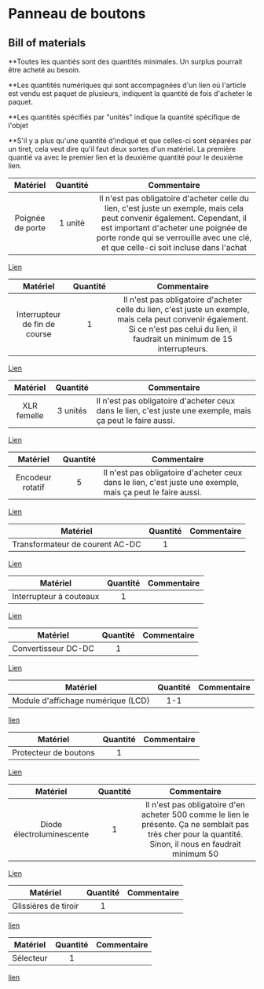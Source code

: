 # Panneau de boutons

## Bill of materials

\*\*Toutes les quantiés sont des quantités minimales. Un surplus pourrait être acheté au besoin.

\*\*Les quantités numériques qui sont accompagnées d'un lien où l'article est vendu est paquet de plusieurs, indiquent la quantité de fois d'acheter le paquet.

\*\*Les quantités spécifiés par "unités" indique la quantité spécifique de l'objet

\*\*S'il y a plus qu'une quantité d'indiqué et que celles-ci sont séparées par un tiret, cela veut dire qu'il faut deux sortes d'un matériel. La première quantié va avec le premier lien et la deuxième quantité pour le deuxième lien.

|     Matériel     | Quantité |                                                                                                                       Commentaire                                                                                                                       |
| :--------------: | :------: | :-----------------------------------------------------------------------------------------------------------------------------------------------------------------------------------------------------------------------------------------------------: |
| Poignée de porte | 1 unité  | Il n'est pas obligatoire d'acheter celle du lien, c'est juste un exemple, mais cela peut convenir également. Cependant, il est important d'acheter une poignée de porte ronde qui se verrouille avec une clé, et que celle-ci soit incluse dans l'achat |

[Lien](https://www.amazon.ca/Pack-Entry-Knobs-Outdoor-Interior/dp/B0D7GBKWKW/ref=cs_sr_dp_1?crid=QOT6QB59B7BT&dib=eyJ2IjoiMSJ9.HFy_V1cW26deGh8Dt3B6CMN0tjHzEJx9pKVhVknl4Eu1asB_f111cp8c9g14sOmEacfYc83QH0v9aVTj0Xif0iSCxipMF_xv08EZIsgV6PdhjSn-c09eGxKpS1UKPeUv9UzOvf3qj7wzPQgqFugsfZM9w-vegDcdKifepbOti9mQRLi4iRLsJDAC_wE9NaRbZElG155brGHKayMajfT-V2NWPr1MExXRGUE5mR0l_3JZQkNjR0OQ9KlDWhn28jwRhqtTz04UqJVFDFEfx0wNzqAVBbmqYquGxK94Q8q2FbM.2CCKlZquTeRJ4lBHJVMYm5XmNuEPWrSjyGmRCrAL_Kg&dib_tag=se&keywords=poign%C3%A9e%2Bde%2Bporte&qid=1728872860&sprefix=poign%C3%A9e%2Bde%2Bporte%2Caps%2C110&sr=8-8&th=1)

|           Matériel            | Quantité |                                                                                       Commentaire                                                                                       |
| :---------------------------: | :------: | :-------------------------------------------------------------------------------------------------------------------------------------------------------------------------------------: |
| Interrupteur de fin de course |    1     | Il n'est pas obligatoire d'acheter celle du lien, c'est juste un exemple, mais cela peut convenir également. Si ce n'est pas celui du lien, il faudrait un minimum de 15 interrupteurs. |

[Lien](https://www.amazon.ca/DAOKI-Switch-Momentary-Button-Arduino/dp/B07YKFX99S?th=1)



|  Matériel   | Quantité | Commentaire                                                                                                 |
| :---------: | :------: | ----------------------------------------------------------------------------------------------------------- |
| XLR femelle | 3 unités | Il n'est pas obligatoire d'acheter ceux dans le lien, c'est juste une exemple, mais ça peut le faire aussi. |

[Lien](https://www.amazon.ca/XLR-Female-Jack-Pin-Connector/dp/B07S6J8WVD/ref=sr_1_12?crid=1X4Q30H5TS6HV&dib=eyJ2IjoiMSJ9.t3uB8dE0axaaJTPxKV4VDqTBVEkLJMt-xyze0CFdpdmH8oVCzzXn4reArpSznrV30jyp9FVLNhiTkzFdmWRsfyyXMtDK8-NI-4nCErvD6b5D2rr0Djq3CUNyDA10imyKDOqljBM2wEZiX_5UqaHG-5Hqka7AQUXKHJCnHtSk2zZkeJ53Ea2QeajnsELljZjBF-rSGqDFWtPiTEVcXyukB_n0FvrTxe0WOjpXVpDYZb5Ze2DWyywx66gXKSSdNjCdS5r578yf97G431KZwftS-EWjDWbp1duGxl-89xWvnfY.bqxjSX2MUhH6eT9_hZzV6A4i40AMZJ7XzduDYjt3dNM&dib_tag=se&keywords=xlr%2Bfemale&qid=1728874573&sprefix=xlr%2Bfemale%2Caps%2C128&sr=8-12&th=1)

|     Matériel     | Quantité | Commentaire                                                                                                 |
| :--------------: | :------: | ----------------------------------------------------------------------------------------------------------- |
| Encodeur rotatif |    5     | Il n'est pas obligatoire d'acheter ceux dans le lien, c'est juste une exemple, mais ça peut le faire aussi. |

[Lien](https://www.amazon.ca/Taiss-KY-040-Encoder-15%C3%9716-5-Arduino/dp/B07F26CT6B/ref=sr_1_9?crid=6WOHEQR10LD7&dib=eyJ2IjoiMSJ9.rP4ALOKB3WzEixW5PgHFw1gF-ovHvTE6_c_CPRzU7hAU4y_eQ2b4u7H6WhiK1XsU_Dcqb3shFNZ9MG5bv_zB_xmkmpUdP_1iFSgofo1CxzPsKQxUMG9ENUSUZOl-xWXDX6oL_j6ybLDTaUBucuQXt-AQjINo4sYQycm6hnhAJ0vHM5ZsNyHzX_xgGXPLdL0IV06VLP3maZLJV2nGQTwt1vKbLqHXBA44tBbL3YgxgR1zpKVKtmGNVNSHIcm1MTyUPNANSSWcYEqU8qYIF4iV69TByEgK9NLrboqFRyim2lU.WlpbuBvrZ5OSnYfPGV3gPelrMGClHGp3h1Gg1YxzCk4&dib_tag=se&keywords=encodeur+rotatif&qid=1729032074&sprefix=encodeur+rotat%2Caps%2C94&sr=8-9)

|            Matériel             | Quantité | Commentaire |
| :-----------------------------: | :------: | ----------- |
| Transformateur de courent AC-DC |    1     |             |

[Lien](https://www.amazon.ca/ALITOVE-Transformer-Switching-Converter-Security/dp/B078RZ6C3N/ref=sr_1_2?crid=3A2ZTDFPPK9R5&dib=eyJ2IjoiMSJ9.d8G53UK0ITyNPyBtzC9XOUUkM4HXGOU0QNxzqXZBG0dllu87EK8EXyy3yKbmBsxs9_Iha_PAXnqZts6R0aZ2DcHR1pPjveNvDVd9QdEQTbpAYLLTDEMmtnULU73KIY7LVaidbXBmW_vNR3BDGL4aM_bCttNly2PqOSaRWSJ69-BbqBXI9GTJAn5SJvLPDwbI2DWIcKMogZ1YBHgkbgZ7nUAbmNabjPAjhhxWUmMsfJaPibrE0CGfKH-DJpu7qolXgO3gzwkyNRcnStbggwIU1Pxp1xWqeiqVjNBVkLBozxE.4vFPQDKGdkDtdbtTi_6F20o7Vy8jnNqugnZl4IXOQcM&dib_tag=se&keywords=-ALITOVE%2B12V%2B15A%2B180W%2BPower%2BSupply%2BTransformer%2BSwitch%2BAC%2B110V%2F220V%2Bto%2BDC%2B12V%2B-AMAZON&qid=1728947179&sprefix=alitove%2B12v%2B15a%2B180w%2Bpower%2Bsupply%2Btransformer%2Bswitch%2Bac%2B110v%2F220v%2Bto%2Bdc%2B12v%2B-amazon%2Caps%2C96&sr=8-2&th=1)



|        Matériel         | Quantité | Commentaire |
| :---------------------: | :------: | :---------: |
| Interrupteur à couteaux |    1     |             |

[Lien](https://www.amazon.ca/Household-Disconnect-Electrical-Control-Switches/dp/B0D3VSK37Z/ref=sr_1_3?crid=2GEELWFT64GS6&dib=eyJ2IjoiMSJ9.1KnJ6SyK8V-xH0bc0qHWSRqVqU1M1AuVAKQrfMSTATvw9YIdFmHYXJQ1WofkQp6UD_qLzzHluf1zesxGyOlUBUQoGDAlRQS3L54_q49XRgfaVK0lv9x2I-4rKkUFkNFKGReOemljzZhjiOquUoINYUJKzmOhxxKfNFfkZgWDtCWgbfEtXft6FEWpk5qWaLi533sndSLJudoqMoGcaXN5O5hlqsdO7NgwLGN_wfKUKkDwPwTewRSPh3Wsh7IT1wNElGw42wez91CBgvIPSCj4NEZRcwSxhaxAA1HZ_uRrLjk.TWkg2NJM-5h5qys-iJpyRxJVolML9icoebUwSkaMBmQ&dib_tag=se&keywords=-100A+2+Pole+Double+Throw+Knife+Switch+Electrical+Disconnect+Knife+Safety+Disconnector+Semicircular+Switch+for+Home+Appliances&qid=1728947788&s=industrial&sprefix=100a+2+pole+double+throw+knife+switch+electrical+disconnect+knife+safety+disconnector+semicircular+switch+for+home+appliances%2Cindustrial%2C90&sr=1-3)

|      Matériel       | Quantité | Commentaire |
| :-----------------: | :------: | :---------: |
| Convertisseur DC-DC |    1     |             |

[Lien](https://www.amazon.ca/Step-Down-Waterproof-Miniature-Converter-Supply/dp/B07PNWPLRY)


| Matériel                     | Quantité |                                                                                                            Commentaire                                                                                                             |
| ---------------------------- | :------: | :--------------------------------------------------------------------------------------------------------------------------------------------------------------------------------------------------------------------------------: |
| Module d'affichage numérique (LCD) |   1-1    |  |

[lien](https://www.amazon.ca/Robojax-LCD1602-Character-soldered-Interface/dp/B08L5RQHYP/ref=sr_1_10?crid=2ITEUJ38HIE7D&dib=eyJ2IjoiMSJ9.qvjXfGtZsYYei3BdtiJu75plhHK57lDHeSAUecWk4kc8TEDc6H0KuP9Es5ICR5nRd_to72J4PQaTR3xpTS0JzTMDeoBmVtC0OmiFU9b7_ZrYoBtF5QNQMABEo0w3S5BnElslelN1cqDtZlrIUE0L75v6qa_G02UBY21LWHpXAQ2oB0EGjypi54jD5F3vUMeSPT62Ky9qhPVu4Wvhw0qlnj_78Gm7GwWMrakVsX9AwYVOYLfJferivtpXXtzHtbySfbaDSpxNtAajxa1Z2l5rtQYjbwoNP409ijmcP1Y9xYU.bOSsCXwRTo7FduKy1cOVyCWIq-7A9cg0ozPJxJ9Ma10&dib_tag=se&keywords=lcd+screen+i2c&qid=1729126073&sprefix=lcd+screen+i2c+%2Caps%2C96&sr=8-10)


|       Matériel        | Quantité | Commentaire |
| :-------------------: | :------: | :---------: |
| Protecteur de boutons |    1     |             |

[Lien](https://www.amazon.ca/Healeved-Dustproof-Emergency-Transparent-Pushbutton/dp/B0CRC3TBCJ)

|         Matériel          | Quantité |                                                                        Commentaire                                                                        |
| :-----------------------: | :------: | :-------------------------------------------------------------------------------------------------------------------------------------------------------: |
| Diode électroluminescente |    1     | Il n'est pas obligatoire d'en acheter 500 comme le lien le présente. Ça ne semblait pas très cher pour la quantité. Sinon, il nous en faudrait minimum 50 |

[Lien](https://www.amazon.ca/Millimeter-Emitting-Assortment-Diffused-Indicator/dp/B07N2GVCYZ/ref=sr_1_5?crid=29U9J6BK6DMLU&dib=eyJ2IjoiMSJ9.-2kJh5e1GElzlQ7ICTCL_RupIkGwq9OVi8CxLJK7aIRIdgWH2fExlRo579oG-1dHufUb-7YbpoKPCctPTMtkOXISP-WsAJ6J296bM8E0IVsh0GXjksU82mN0Ba_JU1VsVoj1L10y3QYU1p1iuMGxQFP7r_ROZ5zj9he8w7OSlHZp1EDX7L6-X7SS8lXAlLL1Wku4ee_7AwpL5QcPXol0KqjzxnrNBbECPVkMJp6uiu_Z8rxAfwfCLvmjX0OU6rFdTmcm3-s8NxIpUQIIV9mYnl97n43WCdgsbVTbAl_i6KA.MRZeVAe7YKnyniEDZhFjZqTQqLfeW7E8k-T6JO_Cu9g&dib_tag=se&keywords=led%2Bdiode&qid=1729083903&sprefix=led%2Bdiode%2Caps%2C141&sr=8-5&th=1)

|       Matériel       | Quantité | Commentaire |
| :------------------: | :------: | :---------: |
| Glissières de tiroir |    1     |             |

[lien](https://www.amazon.ca/Pairs-Drawer-Slides-Bearing-3-Section/dp/B0CZLDJLRP/ref=sr_1_5?crid=TEMLFLW21NTA&dib=eyJ2IjoiMSJ9.LKj3PrAjL7COHdKpfaqxC5qwpnn1oiVdIgb8VXeM9jHjUEXCy-5VgkyCtUyUWZBQnCUK7cFK_GE7mf2AP-Pu0IyCQDvzEFr4VGxpqFZVOPnjJM6L29a18PolYN2TauHdxufdkXLQGjrgJp_ug2EVdEaYNQQSxdO6KF5wLRyJV_h6qt9cbvh83IfRe183TcseZyNaCYvC0ZFYqeSRJd7dc3ZVLNHNC_L3acR7bJYtkDgc_pCg6yLngOz0_Jm5OImw04pQZy-yht5yG344SMnuB9orG5-gyvQWOooVUsMFvik.WDsV6xNEx8tsyDbRMlTtJRaeAngSIxUNvqXE3O5tZto&dib_tag=se&keywords=support%2Brail%2Bfor%2Bdrawer%2B12%2Binch&qid=1729100175&sprefix=support%2Brail%2Bfor%2Bdrawer%2B12%2Binch%2Caps%2C113&sr=8-5&th=1)

|       Matériel       | Quantité | Commentaire |
| :------------------: | :------: | :---------: |
| Sélecteur |    1     |             |

[lien](https://www.amazon.ca/XIRIXX-YMD11-25A-Isolator-Disconnect-Selector/dp/B0CZRJMTF6/ref=sr_1_171?crid=2KY7EMGB8PLLJ&dib=eyJ2IjoiMSJ9.Q7-7doZtFVOqrTYAL9lu2FVQVIULaLTPc9I3Bv5R0qKSl3o1msxTpQtIzxGzg5VZfI2QmbV-fd2qbsUl8-w7j7Pb7-Fvn5QcQ4L9zeN44cGjTqMBkCeB6inqOEGdiCwWNVYIEwrm_GQ_9jIMo09_bo0-brK0M0VtRL4Z2_UmMnN67urZjlPqp--oqITcXYJTmC9p1ZuQpZNs82Kv-WzxK_gYkREzDYB5EkBT4t2fBrjk2v3OBMVEONzEZZTaU3989T2cRLkHsanPlUD_CW9FeGgP1G962Mb7o6VHgNfuOH8.KpcccOEGlqec-zAWT1etb8Il_MAG_MI8To0MondtvgM&dib_tag=se&keywords=disconnect+industrial+panel+switch&qid=1729122344&sprefix=disconnect+industrial+panel+switch%2Caps%2C87&sr=8-171)